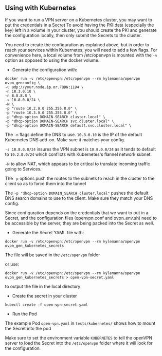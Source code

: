 ## Using with Kubernetes

If you want to run a VPN server on a Kubernetes cluster, you may want to put the credentials in a [Secret](http://kubernetes.io/v1.1/docs/user-guide/secrets.html)
To avoid having the PKI data (especially the key) left in a volume in your cluster, you should create the PKI and generate the configuration locally, then only submit the Secrets to the cluster.

You need to create the configuration as explained above, but in order to reach your services within Kubernetes, you will need to add a few flags.
For convenience here, a local volume from /etc/openvpn is mounted with the `-v` option as opposed to using the docker volume.

* Generate the configuration with:

```
docker run -v /etc/openvpn:/etc/openvpn --rm kylemanna/openvpn ovpn_genconfig \
-u udp://your.node.ip.or.FQDN:1194 \
-n 10.3.0.10 \
-n 8.8.8.8 \
-s 10.8.0.0/24 \
-N \
-p "route 10.2.0.0 255.255.0.0" \
-p "route 10.3.0.0 255.255.0.0" \
-p "dhcp-option DOMAIN-SEARCH cluster.local" \
-p "dhcp-option DOMAIN-SEARCH svc.cluster.local" \
-p "dhcp-option DOMAIN-SEARCH default.svc.cluster.local" \
```

The `-n` flags define the DNS to use. `10.3.0.10` is the IP of the default Kubernetes DNS add-on. Make sure it matches your config.

`-s 10.8.0.0/24` insures the VPN subnet is `10.8.0.0/24` as it tends to default to `10.2.0.0/24` which conflicts with Kubernetes's flannel network subnet.

`-N` to allow NAT, which appears to be critical to translate incoming traffic going to Services.

The `-p` options push the routes to the subnets to reach in the cluster to the client so as to force them into the tunnel

The `-p "dhcp-option DOMAIN_SEARCH cluster.local"` pushes the default DNS search domains to use to the client. Make sure they match your DNS config.

Since configuration depends on the credentials that we want to put in a Secret, and the configuration files (openvpn.conf and ovpn_env.sh) need to be accessible
by the server, they are being packed into the Secret as well.

* Generate the Secret YAML file with:

```
docker run -v /etc/openvpn:/etc/openvpn --rm kylemanna/openvpn ovpn_gen_kubernetes_secrets
```
The file will be saved in the `/etc/openvpn` folder

or use:
```
docker run -v /etc/openvpn:/etc/openvpn --rm kylemanna/openvpn ovpn_gen_kubernetes_secrets > open-vpn-secret.yaml
```

to output the file in the local directory

* Create the secret in your cluster

```
kubectl create -f open-vpn-secret.yaml
```

* Run the Pod

The example Pod `open-vpn.yaml` in `tests/kubernetes/` shows how to mount the Secret into the pod

Make sure to set the environment variable `KUBERNETES` to tell the openVPN server to load the Secret into the `/etc/openvpn` folder where it will look for the configuration.


